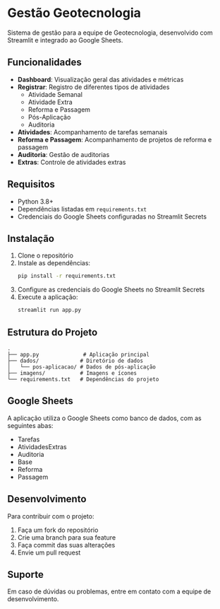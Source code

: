 # Gestão Geotecnologia

Sistema de gestão para a equipe de Geotecnologia, desenvolvido com Streamlit e integrado ao Google Sheets.

## Funcionalidades

- **Dashboard**: Visualização geral das atividades e métricas
- **Registrar**: Registro de diferentes tipos de atividades
  - Atividade Semanal
  - Atividade Extra
  - Reforma e Passagem
  - Pós-Aplicação
  - Auditoria
- **Atividades**: Acompanhamento de tarefas semanais
- **Reforma e Passagem**: Acompanhamento de projetos de reforma e passagem
- **Auditoria**: Gestão de auditorias
- **Extras**: Controle de atividades extras

## Requisitos

- Python 3.8+
- Dependências listadas em `requirements.txt`
- Credenciais do Google Sheets configuradas no Streamlit Secrets

## Instalação

1. Clone o repositório
2. Instale as dependências:
   ```bash
   pip install -r requirements.txt
   ```
3. Configure as credenciais do Google Sheets no Streamlit Secrets
4. Execute a aplicação:
   ```bash
   streamlit run app.py
   ```

## Estrutura do Projeto

```
.
├── app.py              # Aplicação principal
├── dados/             # Diretório de dados
│   └── pos-aplicacao/ # Dados de pós-aplicação
├── imagens/           # Imagens e ícones
└── requirements.txt   # Dependências do projeto
```

## Google Sheets

A aplicação utiliza o Google Sheets como banco de dados, com as seguintes abas:
- Tarefas
- AtividadesExtras
- Auditoria
- Base
- Reforma
- Passagem

## Desenvolvimento

Para contribuir com o projeto:

1. Faça um fork do repositório
2. Crie uma branch para sua feature
3. Faça commit das suas alterações
4. Envie um pull request

## Suporte

Em caso de dúvidas ou problemas, entre em contato com a equipe de desenvolvimento.

